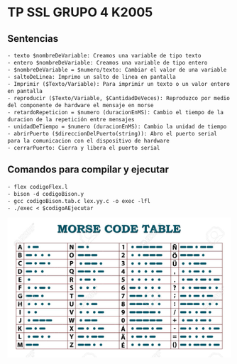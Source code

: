 # TP SSL GRUPO 4 K2005

Sentencias
-
    - texto $nombreDeVariable: Creamos una variable de tipo texto
    - entero $nombreDeVariable: Creamos una variable de tipo entero
    - $nombreDeVariable = $numero/texto: Cambiar el valor de una variable
    - saltoDeLinea: Imprimo un salto de linea en pantalla
    - Imprimir ($Texto/Variable): Para imprimir un texto o un valor entero en pantalla
    - reproducir ($Texto/Variable, $CantidadDeVeces): Reproduzco por medio del componente de hardware el mensaje en morse
    - retardoRepeticion = $numero (duracionEnMS): Cambio el tiempo de la duracion de la repetición entre mensajes
    - unidadDeTiempo = $numero (duracionEnMS): Cambio la unidad de tiempo
    - abrirPuerto ($direccionDelPuerto(string)): Abro el puerto serial para la comunicacion con el dispositivo de hardware
    - cerrarPuerto: Cierra y libera el puerto serial

Comandos para compilar y ejecutar
-
    - flex codigoFlex.l
    - bison -d codigoBison.y
    - gcc codigoBison.tab.c lex.yy.c -o exec -lfl
    - ./exec < $codigoAEjecutar

![Tabla de codigo morse](tablaDeCodigoMorse.jpg)
